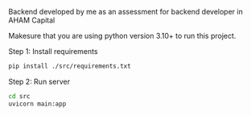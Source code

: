 Backend developed by me as an assessment for backend developer in AHAM Capital

Makesure that you are using python version 3.10+ to run this project.

Step 1: Install requirements
```bash
pip install ./src/requirements.txt
```

Step 2: Run server
```bash
cd src
uvicorn main:app 
```
